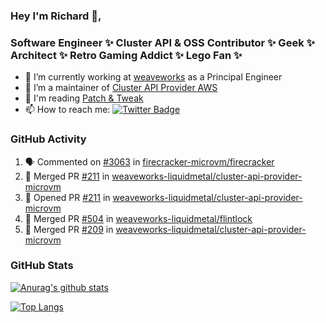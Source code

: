 ### Hey I'm Richard 👋, 

<h3 align="left">Software Engineer ✨ Cluster API & OSS Contributor ✨ Geek ✨ Architect ✨ Retro Gaming Addict ✨ Lego Fan ✨</h3>

- 🔭 I’m currently working at [weaveworks](https://github.com/weaveworks) as a Principal Engineer
- 👯 I’m a maintainer of [Cluster API Provider AWS](https://github.com/kubernetes-sigs/cluster-api-provider-aws)
- 💬 I'm reading [Patch & Tweak](https://bjooks.com/products/patch-tweak-exploring-modular-synthesis)
- 📫 How to reach me: [![Twitter Badge](https://img.shields.io/badge/-@fruit_case-00acee?style=flat&logo=Twitter&logoColor=white)](https://twitter.com/intent/follow?screen_name=fruit_case "Follow on Twitter")

### GitHub Activity 

<!--START_SECTION:activity-->
1. 🗣 Commented on [#3063](https://github.com/firecracker-microvm/firecracker/issues/3063) in [firecracker-microvm/firecracker](https://github.com/firecracker-microvm/firecracker)
2. 🎉 Merged PR [#211](https://github.com/weaveworks-liquidmetal/cluster-api-provider-microvm/pull/211) in [weaveworks-liquidmetal/cluster-api-provider-microvm](https://github.com/weaveworks-liquidmetal/cluster-api-provider-microvm)
3. 💪 Opened PR [#211](https://github.com/weaveworks-liquidmetal/cluster-api-provider-microvm/pull/211) in [weaveworks-liquidmetal/cluster-api-provider-microvm](https://github.com/weaveworks-liquidmetal/cluster-api-provider-microvm)
4. 🎉 Merged PR [#504](https://github.com/weaveworks-liquidmetal/flintlock/pull/504) in [weaveworks-liquidmetal/flintlock](https://github.com/weaveworks-liquidmetal/flintlock)
5. 🎉 Merged PR [#209](https://github.com/weaveworks-liquidmetal/cluster-api-provider-microvm/pull/209) in [weaveworks-liquidmetal/cluster-api-provider-microvm](https://github.com/weaveworks-liquidmetal/cluster-api-provider-microvm)
<!--END_SECTION:activity-->

### GitHub Stats

[![Anurag's github stats](https://github-readme-stats.vercel.app/api?username=richardcase&count_private=true&show_icons=true)](https://github.com/anuraghazra/github-readme-stats)

[![Top Langs](https://github-readme-stats.vercel.app/api/top-langs/?username=richardcase&hide=html&layout=compact)](https://github.com/anuraghazra/github-readme-stats)
